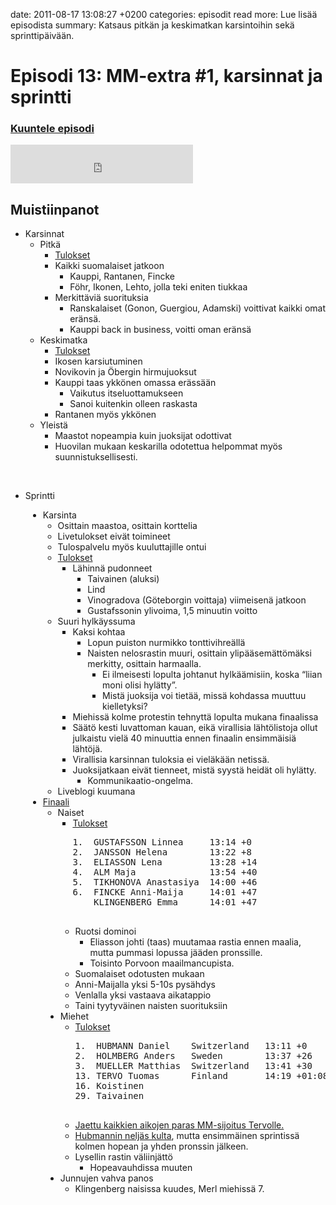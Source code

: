 date: 2011-08-17 13:08:27 +0200
categories: episodit
read more: Lue lis&auml;&auml; episodista
summary: Katsaus pitk&auml;n ja keskimatkan karsintoihin sek&auml; sprinttip&auml;iv&auml;&auml;n.

# Episodi 13: MM-extra #1, karsinnat ja sprintti

### [Kuuntele episodi](http://traffic.libsyn.com/raskaasti/episodi-13-export.output.mp3)

<script type="text/javascript" src="http://player.wizzard.tv/player/o/j/x/133545908718/config/k-a981f8b500e1d1de/uuid/root/height/240/width/480/episode/k-521528fe4fff9c09.m4v"></script>

<iframe src="http://www.facebook.com/plugins/likebox.php?href=http%3A%2F%2Fwww.facebook.com%2Fpages%2FRaskaasti%2F164707666913459&amp;width=292&amp;colorscheme=dark&amp;show_faces=false&amp;stream=false&amp;header=false&amp;height=62" scrolling="no" frameborder="0" style="border:none; overflow:hidden; width:292px; height:62px;" allowTransparency="true">
</iframe>

<h2>
  Muistiinpanot
</h2>
<ul>
  <li>Karsinnat
  </li>
  <li style="list-style: none">
    <ul>
      <li>Pitk&auml;
      </li>
      <li style="list-style: none">
        <ul>
          <li>
            <a href="http://live.woc2011.fr/data/uploads/live/long-qualifications/index.html">Tulokset</a>
          </li>
          <li>Kaikki suomalaiset jatkoon
          </li>
          <li style="list-style: none">
            <ul>
              <li>Kauppi, Rantanen, Fincke
              </li>
              <li>F&ouml;hr, Ikonen, Lehto, jolla teki eniten tiukkaa
              </li>
            </ul>
          </li>
          <li>Merkitt&auml;vi&auml; suorituksia
          </li>
          <li style="list-style: none">
            <ul>
              <li>Ranskalaiset (Gonon, Guergiou, Adamski) voittivat kaikki omat er&auml;ns&auml;.
              </li>
              <li>Kauppi back in business, voitti oman er&auml;ns&auml;
              </li>
            </ul>
          </li>
        </ul>
      </li>
      <li>Keskimatka
      </li>
      <li style="list-style: none">
        <ul>
          <li>
            <a href="http://live.woc2011.fr/data/uploads/live/middle-qualifications/index.html">Tulokset</a>
          </li>
          <li>Ikosen karsiutuminen
          </li>
          <li>Novikovin ja &Ouml;bergin hirmujuoksut
          </li>
          <li>Kauppi taas ykk&ouml;nen omassa er&auml;ss&auml;&auml;n
          </li>
          <li style="list-style: none">
            <ul>
              <li>Vaikutus itseluottamukseen
              </li>
              <li>Sanoi kuitenkin olleen raskasta
              </li>
            </ul>
          </li>
          <li>Rantanen my&ouml;s ykk&ouml;nen
          </li>
        </ul>
      </li>
      <li>Yleist&auml;
      </li>
      <li style="list-style: none">
        <ul>
          <li>Maastot nopeampia kuin juoksijat odottivat
          </li>
          <li>Huovilan mukaan keskarilla odotettua helpommat my&ouml;s suunnistuksellisesti.
          </li>
        </ul>
      </li>
    </ul>
  </li>
</ul>
<p>
  <br>
</p>
<ul>
  <li>Sprintti&nbsp;
  </li>
</ul>
<div style="margin-left: 2em">
  <ul>
    <li>Karsinta
    </li>
    <li style="list-style: none">
      <ul>
        <li>Osittain maastoa, osittain korttelia
        </li>
        <li>Livetulokset eiv&auml;t toimineet
        </li>
        <li>Tulospalvelu my&ouml;s kuuluttajille ontui
        </li>
        <li>
          <a href="http://live.woc2011.fr/index.php?id=sprint-qualifications-results">Tulokset</a>
        </li>
        <li style="list-style: none">
          <ul>
            <li>L&auml;hinn&auml; pudonneet
            </li>
            <li style="list-style: none">
              <ul>
                <li>Taivainen (aluksi)
                </li>
                <li>Lind
                </li>
                <li>Vinogradova (G&ouml;teborgin voittaja) viimeisen&auml; jatkoon
                </li>
                <li>Gustafssonin ylivoima, 1,5 minuutin voitto
                </li>
              </ul>
            </li>
          </ul>
        </li>
        <li>Suuri hylk&auml;yssuma
        </li>
        <li style="list-style: none">
          <ul>
            <li>Kaksi kohtaa
            </li>
            <li style="list-style: none">
              <ul>
                <li>Lopun puiston nurmikko tonttivihre&auml;ll&auml;
                </li>
                <li>Naisten nelosrastin muuri, osittain ylip&auml;&auml;sem&auml;tt&ouml;m&auml;ksi merkitty, osittain harmaalla.
                </li>
                <li style="list-style: none">
                  <ul>
                    <li>Ei ilmeisesti lopulta johtanut hylk&auml;&auml;misiin, koska &ldquo;liian moni olisi hyl&auml;tty&rdquo;.
                    </li>
                    <li>Mist&auml; juoksija voi tiet&auml;&auml;, miss&auml; kohdassa muuttuu kielletyksi?
                    </li>
                  </ul>
                </li>
              </ul>
            </li>
            <li>Miehiss&auml; kolme protestin tehnytt&auml; lopulta mukana finaalissa
            </li>
            <li>S&auml;&auml;t&ouml; kesti luvattoman kauan, eik&auml; virallisia l&auml;ht&ouml;listoja ollut julkaistu viel&auml; 40 minuuttia ennen finaalin ensimm&auml;isi&auml; l&auml;ht&ouml;j&auml;.
            </li>
            <li>Virallisia karsinnan tuloksia ei viel&auml;k&auml;&auml;n netiss&auml;.
            </li>
            <li>Juoksijatkaan eiv&auml;t tienneet, mist&auml; syyst&auml; heid&auml;t oli hyl&auml;tty.
            </li>
            <li style="list-style: none">
              <ul>
                <li>Kommunikaatio-ongelma.
                </li>
              </ul>
            </li>
          </ul>
        </li>
        <li>Liveblogi kuumana
        </li>
      </ul>
    </li>
    <li>
      <a href="http://live.woc2011.fr/data/uploads/result/rl_woc2011_sprint.pdf">Finaali</a>
    </li>
    <li style="list-style: none">
      <ul>
        <li>Naiset
        </li>
        <li style="list-style: none">
          <ul>
            <li>
              <a href="http://live.woc2011.fr/data/uploads/live/sprint-finals/W-100.html">Tulokset</a>
              <pre>
1.  GUSTAFSSON Linnea     13:14 +0
2.  JANSSON Helena        13:22 +8
3.  ELIASSON Lena         13:28 +14
4.  ALM Maja              13:54 +40
5.  TIKHONOVA Anastasiya  14:00 +46
6.  FINCKE Anni-Maija     14:01 +47
    KLINGENBERG Emma      14:01 +47
          
</pre>
            </li>
          </ul>
        </li>
      </ul>
    </li>
  </ul>
</div>
<div style="margin-left: 4em">
  <ul>
    <li style="list-style: none">
      <ul>
        <li>Ruotsi dominoi
        </li>
        <li style="list-style: none">
          <ul>
            <li>Eliasson johti (taas) muutamaa rastia ennen maalia, mutta pummasi lopussa j&auml;&auml;den pronssille.
            </li>
            <li>Toisinto Porvoon maailmancupista.
            </li>
          </ul>
        </li>
        <li>Suomalaiset odotusten mukaan
        </li>
        <li>Anni-Maijalla yksi 5-10s pys&auml;hdys
        </li>
        <li>Venlalla yksi vastaava aikatappio
        </li>
        <li>Taini tyytyv&auml;inen naisten suorituksiin
        </li>
      </ul>
    </li>
    <li>Miehet
    </li>
    <li style="list-style: none">
      <ul>
        <li>
          <a href="http://live.woc2011.fr/data/uploads/live/sprint-finals/M-100.html">Tulokset</a>
          <pre>
1.  HUBMANN Daniel    Switzerland   13:11 +0
2.  HOLMBERG Anders   Sweden        13:37 +26
3.  MUELLER Matthias  Switzerland   13:41 +30
13. TERVO Tuomas      Finland       14:19 +01:08
16. Koistinen
29. Taivainen
            
</pre>
        </li>
      </ul>
    </li>
  </ul>
</div>
<div style="margin-left: 4em">
  <ul>
    <li style="list-style: none">
      <ul>
        <li>
          <a href="http://runners.worldofo.com/tuomastervo.html">Jaettu kaikkien aikojen paras MM-sijoitus Tervolle.</a>
        </li>
        <li>
          <a href="http://en.wikipedia.org/wiki/Daniel_Hubmann">Hubmannin nelj&auml;s kulta</a>, mutta ensimm&auml;inen sprintiss&auml; kolmen hopean ja yhden pronssin j&auml;lkeen.
        </li>
        <li>Lysellin rastin v&auml;liinj&auml;tt&ouml;
        </li>
        <li style="list-style: none">
          <ul>
            <li>Hopeavauhdissa muuten
            </li>
          </ul>
        </li>
      </ul>
    </li>
    <li>Junnujen vahva panos
    </li>
    <li style="list-style: none">
      <ul>
        <li>Klingenberg naisissa kuudes, Merl miehiss&auml; 7.
        </li>
      </ul>
    </li>
  </ul>
</div>
